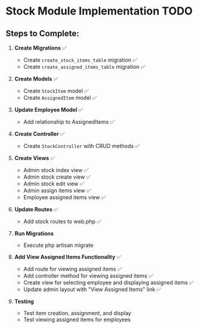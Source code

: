 # Stock Module Implementation TODO

## Steps to Complete:

1. **Create Migrations** ✅
   - Create `create_stock_items_table` migration ✅
   - Create `create_assigned_items_table` migration ✅

2. **Create Models** ✅
   - Create `StockItem` model ✅
   - Create `AssignedItem` model ✅

3. **Update Employee Model** ✅
   - Add relationship to AssignedItems ✅

4. **Create Controller** ✅
   - Create `StockController` with CRUD methods ✅

5. **Create Views** ✅
   - Admin stock index view ✅
   - Admin stock create view ✅
   - Admin stock edit view ✅
   - Admin assign items view ✅
   - Employee assigned items view ✅

6. **Update Routes** ✅
   - Add stock routes to web.php ✅

7. **Run Migrations**
   - Execute php artisan migrate

8. **Add View Assigned Items Functionality** ✅
   - Add route for viewing assigned items ✅
   - Add controller method for viewing assigned items ✅
   - Create view for selecting employee and displaying assigned items ✅
   - Update admin layout with "View Assigned Items" link ✅

9. **Testing**
   - Test item creation, assignment, and display
   - Test viewing assigned items for employees
